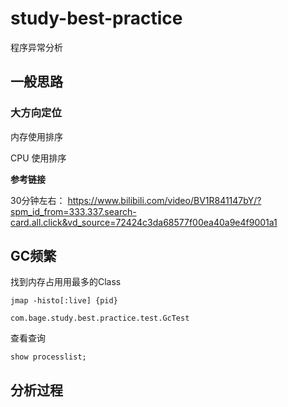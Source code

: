 # study-best-practice

程序异常分析 



## 一般思路

### 大方向定位

内存使用排序

CPU 使用排序 



**参考链接**

30分钟左右： https://www.bilibili.com/video/BV1R841147bY/?spm_id_from=333.337.search-card.all.click&vd_source=72424c3da68577f00ea40a9e4f9001a1




## GC频繁

找到内存占⽤用最多的Class

```
jmap -histo[:live] {pid}

com.bage.study.best.practice.test.GcTest
```

查看查询 

```
show processlist;
```



## 分析过程 





